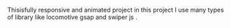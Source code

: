 Thisisfully responsive and animated project in this project I use many types of library like locomotive gsap and swiper js .
